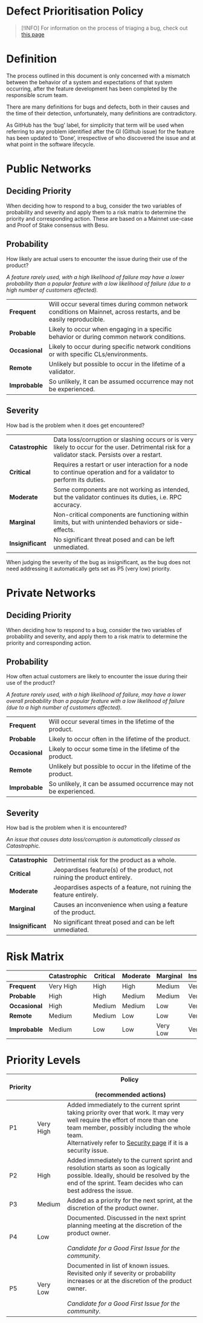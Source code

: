 # Defect Prioritisation Policy

> [!INFO]
> For information on the process of triaging a bug, check out [this page](../../developing-and-conventions/bug-triage-process.md)

# Definition

The process outlined in this document is only concerned with a mismatch between the behavior of a system and expectations of that system occurring, after the feature development has been completed by the responsible scrum team.

There are many definitions for bugs and defects, both in their causes and the time of their detection, unfortunately, many definitions are contradictory.

As GitHub has the ‘bug’ label, for simplicity that term will be used when referring to any problem identified after the GI (Github issue) for the feature has been updated to ‘Done’, irrespective of who discovered the issue and at what point in the software lifecycle.

# Public Networks

## Deciding Priority

When deciding how to respond to a bug, consider the two variables of probability and severity and apply them to a risk matrix to determine the priority and corresponding action. These are based on a Mainnet use-case and Proof of Stake consensus with Besu.

## Probability

How likely are actual users to encounter the issue during their use of the product?

*A feature rarely used, with a high likelihood of failure may have a lower probability than a popular feature with a low likelihood of failure (due to a high number of customers affected).*

|     |     |
| --- | --- |
| **Frequent** | Will occur several times during common network conditions on Mainnet, across restarts, and be easily reproducible. |
| **Probable** | Likely to occur when engaging in a specific behavior or during common network conditions. |
| **Occasional** | Likely to occur during specific network conditions or with specific CLs/environments. |
| **Remote** | Unlikely but possible to occur in the lifetime of a validator. |
| **Improbable** | So unlikely, it can be assumed occurrence may not be experienced. |

## Severity

How bad is the problem when it does get encountered?

|     |     |
| --- | --- |
| **Catastrophic** | Data loss/corruption or slashing occurs or is very likely to occur for the user. Detrimental risk for a validator stack. Persists over a restart. |
| **Critical** | Requires a restart or user interaction for a node to continue operation and for a validator to perform its duties. |
| **Moderate** | Some components are not working as intended, but the validator continues its duties, i.e. RPC accuracy. |
| **Marginal** | Non-critical components are functioning within limits, but with unintended behaviors or side-effects. |
| **Insignificant** | No significant threat posed and can be left unmediated. |

  

When judging the severity of the bug as insignificant, as the bug does not need addressing it automatically gets set as P5 (very low) priority.

# Private Networks

## Deciding Priority

When deciding how to respond to a bug, consider the two variables of probability and severity, and apply them to a risk matrix to determine the priority and corresponding action.

## Probability

How often actual customers are likely to encounter the issue during their use of the product?

*A feature rarely used, with a high likelihood of failure, may have a lower overall probability than a popular feature with a low likelihood of failure (due to a high number of customers affected).*

|     |     |
| --- | --- |
| **Frequent** | Will occur several times in the lifetime of the product. |
| **Probable** | Likely to occur often in the lifetime of the product. |
| **Occasional** | Likely to occur some time in the lifetime of the product. |
| **Remote** | Unlikely but possible to occur in the lifetime of the product. |
| **Improbable** | So unlikely, it can be assumed occurrence may not be experienced. |

## Severity

How bad is the problem when it is encountered?

*An issue that causes data loss/corruption is automatically classed as Catastrophic.*

|     |     |
| --- | --- |
| **Catastrophic** | Detrimental risk for the product as a whole. |
| **Critical** | Jeopardises feature(s) of the product, not ruining the product entirely. |
| **Moderate** | Jeopardises aspects of a feature, not ruining the feature entirely. |
| **Marginal** | Causes an inconvenience when using a feature of the product. |
| **Insignificant** | No significant threat posed and can be left unmediated. |

# Risk Matrix

|     | **Catastrophic** | **Critical** | **Moderate** | **Marginal** | Insignificant |
| --- | --- | --- | --- | --- | --- |
| **Frequent** | Very High | High | High | Medium | Very Low |
| **Probable** | High | High | Medium | Medium | Very Low |
| **Occasional** | High | Medium | Medium | Low | Very Low |
| **Remote** | Medium | Medium | Low | Low | Very Low |
| **Improbable** | Medium | Low | Low | Very Low | Very Low |

# Priority Levels

| **Priority** |     | **Policy** <br><br>(recommended actions) |
| --- | --- | --- |
| P1  | Very High | Added immediately to the current sprint taking priority over that work. It may very well require the effort of more than one team member, possibly including the whole team.  <br>Alternatively refer to [Security page](../../../besu/security.md) if it is a security issue. |
| P2  | High | Added immediately to the current sprint and resolution starts as soon as logically possible. Ideally, should be resolved by the end of the sprint. Team decides who can best address the issue. |
| P3  | Medium | Added as a priority for the next sprint, at the discretion of the product owner. |
| P4  | Low | Documented. Discussed in the next sprint planning meeting at the discretion of the product owner.<br><br>*Candidate for a Good First Issue for the community.* |
| P5  | Very Low | Documented in list of known issues. Revisited only if severity or probability increases or at the discretion of the product owner.<br><br>*Candidate for a Good First Issue for the community.* |